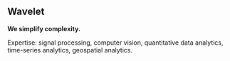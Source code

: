 ## Wavelet

**We simplify complexity.**

Expertise: signal processing, computer vision, quantitative data analytics, time-series analytics, geospatial analytics.


